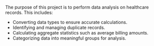 The purpose of this project is to perform data analysis on healthcare records. This includes:
- Converting data types to ensure accurate calculations.
- Identifying and managing duplicate records.
- Calculating aggregate statistics such as average billing amounts.
- Categorizing data into meaningful groups for analysis.

